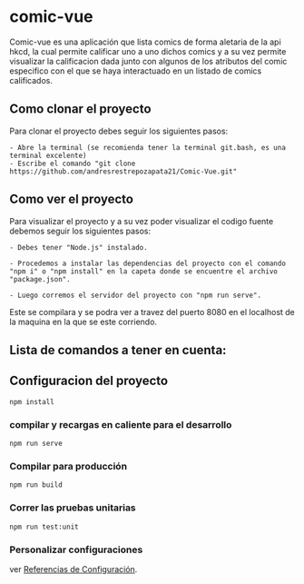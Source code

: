 # comic-vue

Comic-vue es una aplicación que lista comics de forma aletaria de la api hkcd, la cual permite calificar uno a uno dichos comics y a su vez permite visualizar la calificacion dada junto con algunos de los atributos del comic especifico con el que se haya interactuado en un listado de comics calificados.

## Como clonar el proyecto

Para clonar el proyecto debes seguir los siguientes pasos:
```
- Abre la terminal (se recomienda tener la terminal git.bash, es una terminal excelente)
- Escribe el comando "git clone https://github.com/andresrestrepozapata21/Comic-Vue.git"
```

## Como ver el proyecto

Para visualizar el proyecto y a su vez poder visualizar el codigo fuente debemos seguir los siguientes pasos:

```
- Debes tener "Node.js" instalado.

- Procedemos a instalar las dependencias del proyecto con el comando "npm i" o "npm install" en la capeta donde se encuentre el archivo "package.json".

- Luego corremos el servidor del proyecto con "npm run serve".

```
Este se compilara y se podra ver a travez del puerto 8080 en el localhost de la maquina en la que se este corriendo.

## Lista de comandos a tener en cuenta:

## Configuracion del proyecto
```
npm install
```

### compilar y recargas en caliente para el desarrollo
```
npm run serve
```

### Compilar para producción
```
npm run build
```

### Correr las pruebas unitarias
```
npm run test:unit
```

### Personalizar configuraciones
ver [Referencias de Configuración](https://cli.vuejs.org/config/).
